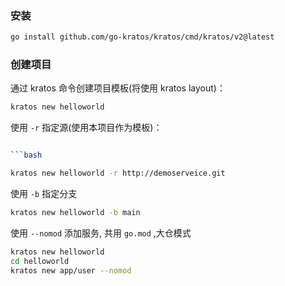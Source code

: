 

### 安装

```bash
go install github.com/go-kratos/kratos/cmd/kratos/v2@latest
```

### 创建项目
通过 kratos 命令创建项目模板(将使用 kratos layout)：

```bash
kratos new helloworld
```

使用 `-r` 指定源(使用本项目作为模板)：

```bash

```bash

kratos new helloworld -r http://demoserveice.git

```

使用 `-b` 指定分支

```bash
kratos new helloworld -b main
```

使用 `--nomod` 添加服务, 共用 `go.mod` ,大仓模式

```bash
kratos new helloworld
cd helloworld
kratos new app/user --nomod
```
